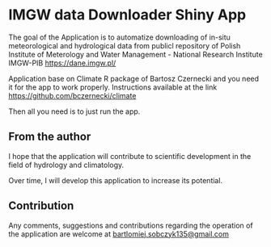 # IMGW data Downloader Shiny App
The goal of the Application is to automatize downloading of in-situ meteorological and hydrological data from publicl repository of Polish Institute of Meterology and Water Management - National Research Institute IMGW-PIB https://dane.imgw.pl/

Application base on Climate R package of Bartosz Czernecki and you need it for the app to work properly. Instructions available at the link https://github.com/bczernecki/climate

Then all you need is to just run the app. 

## From the author
I hope that the application will contribute to scientific development in the field of hydrology and climatology.

Over time, I will develop this application to increase its potential.

## Contribution
Any comments, suggestions and contributions regarding the operation of the application are welcome at bartlomiej.sobczyk135@gmail.com
